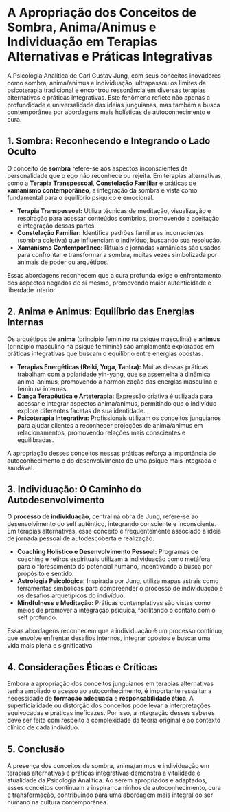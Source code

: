 
# A Apropriação dos Conceitos de Sombra, Anima/Animus e Individuação em Terapias Alternativas e Práticas Integrativas

A Psicologia Analítica de Carl Gustav Jung, com seus conceitos inovadores como sombra, anima/animus e individuação, ultrapassou os limites da psicoterapia tradicional e encontrou ressonância em diversas terapias alternativas e práticas integrativas. Este fenômeno reflete não apenas a profundidade e universalidade das ideias junguianas, mas também a busca contemporânea por abordagens mais holísticas de autoconhecimento e cura.

## 1. Sombra: Reconhecendo e Integrando o Lado Oculto

O conceito de **sombra** refere-se aos aspectos inconscientes da personalidade que o ego não reconhece ou rejeita. Em terapias alternativas, como a **Terapia Transpessoal**, **Constelação Familiar** e práticas de **xamanismo contemporâneo**, a integração da sombra é vista como fundamental para o equilíbrio psíquico e emocional.

- **Terapia Transpessoal:** Utiliza técnicas de meditação, visualização e respiração para acessar conteúdos sombrios, promovendo a aceitação e integração dessas partes.
- **Constelação Familiar:** Identifica padrões familiares inconscientes (sombra coletiva) que influenciam o indivíduo, buscando sua resolução.
- **Xamanismo Contemporâneo:** Rituais e jornadas xamânicas são usados para confrontar e transformar a sombra, muitas vezes simbolizada por animais de poder ou arquétipos.

Essas abordagens reconhecem que a cura profunda exige o enfrentamento dos aspectos negados de si mesmo, promovendo maior autenticidade e liberdade interior.

## 2. Anima e Animus: Equilíbrio das Energias Internas

Os arquétipos de **anima** (princípio feminino na psique masculina) e **animus** (princípio masculino na psique feminina) são amplamente explorados em práticas integrativas que buscam o equilíbrio entre energias opostas.

- **Terapias Energéticas (Reiki, Yoga, Tantra):** Muitas dessas práticas trabalham com a polaridade yin-yang, que se assemelha à dinâmica anima-animus, promovendo a harmonização das energias masculina e feminina internas.
- **Dança Terapêutica e Arteterapia:** Expressão criativa é utilizada para acessar e integrar aspectos anima/animus, permitindo que o indivíduo explore diferentes facetas de sua identidade.
- **Psicoterapia Integrativa:** Profissionais utilizam os conceitos junguianos para ajudar clientes a reconhecer projeções de anima/animus em relacionamentos, promovendo relações mais conscientes e equilibradas.

A apropriação desses conceitos nessas práticas reforça a importância do autoconhecimento e do desenvolvimento de uma psique mais integrada e saudável.

## 3. Individuação: O Caminho do Autodesenvolvimento

O **processo de individuação**, central na obra de Jung, refere-se ao desenvolvimento do self autêntico, integrando consciente e inconsciente. Em terapias alternativas, esse conceito é frequentemente associado à ideia de jornada pessoal de autodescoberta e realização.

- **Coaching Holístico e Desenvolvimento Pessoal:** Programas de coaching e retiros espirituais utilizam a individuação como metáfora para o florescimento do potencial humano, incentivando a busca por propósito e sentido.
- **Astrologia Psicológica:** Inspirada por Jung, utiliza mapas astrais como ferramentas simbólicas para compreender o processo de individuação e os desafios arquetípicos do indivíduo.
- **Mindfulness e Meditação:** Práticas contemplativas são vistas como meios de promover a integração psíquica, facilitando o contato com o self profundo.

Essas abordagens reconhecem que a individuação é um processo contínuo, que envolve enfrentar desafios internos, integrar opostos e buscar uma vida mais plena e significativa.

## 4. Considerações Éticas e Críticas

Embora a apropriação dos conceitos junguianos em terapias alternativas tenha ampliado o acesso ao autoconhecimento, é importante ressaltar a necessidade de **formação adequada** e **responsabilidade ética**. A superficialidade ou distorção dos conceitos pode levar a interpretações equivocadas e práticas ineficazes. Por isso, a integração desses saberes deve ser feita com respeito à complexidade da teoria original e ao contexto clínico de cada indivíduo.

## 5. Conclusão

A presença dos conceitos de sombra, anima/animus e individuação em terapias alternativas e práticas integrativas demonstra a vitalidade e atualidade da Psicologia Analítica. Ao serem apropriados e adaptados, esses conceitos continuam a inspirar caminhos de autoconhecimento, cura e transformação, contribuindo para uma abordagem mais integral do ser humano na cultura contemporânea.
```
